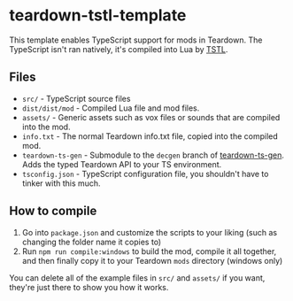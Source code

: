 # teardown-tstl-template

This template enables TypeScript support for mods in Teardown. The TypeScript isn't ran natively, it's compiled into Lua by [TSTL](https://typescripttolua.github.io).

## Files

- `src/` - TypeScript source files
- `dist/dist/mod` - Compiled Lua file and mod files.
- `assets/` - Generic assets such as vox files or sounds that are compiled into the mod.
- `info.txt` - The normal Teardown info.txt file, copied into the compiled mod.
- `teardown-ts-gen` - Submodule to the `decgen` branch of [teardown-ts-gen](https://github.com/yogwoggf/teardown-ts-gen). Adds the typed Teardown API to your TS environment.
- `tsconfig.json` - TypeScript configuration file, you shouldn't have to tinker with this much.

## How to compile

1. Go into `package.json` and customize the scripts to your liking (such as changing the folder name it copies to)
2. Run `npm run compile:windows` to build the mod, compile it all together, and then finally copy it to your Teardown `mods` directory (windows only)

You can delete all of the example files in `src/` and `assets/` if you want, they're just there to show you how it works.
